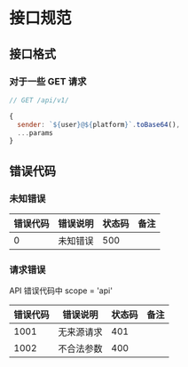 # 接口规范

## 接口格式

### 对于一些 GET 请求

```js
// GET /api/v1/

{
  sender: `${user}@${platform}`.toBase64(),
  ...params
}
```

## 错误代码

### 未知错误

| 错误代码 | 错误说明 | 状态码 | 备注 |
| -------- | -------- | ------ | ---- |
| 0        | 未知错误 | 500    |      |

### 请求错误

API 错误代码中 scope = 'api'

| 错误代码 | 错误说明   | 状态码 | 备注 |
| -------- | ---------- | ------ | ---- |
| 1001     | 无来源请求 | 401    |      |
| 1002     | 不合法参数 | 400    |      |
